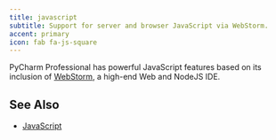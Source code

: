 ```yaml
---
title: javascript
subtitle: Support for server and browser JavaScript via WebStorm.
accent: primary
icon: fab fa-js-square
---
```


PyCharm Professional has powerful JavaScript features based on its inclusion of [WebStorm](https://www.jetbrains.com/webstorm/), a high-end Web and NodeJS IDE.

## See Also

- [JavaScript](https://www.jetbrains.com/help/pycharm/javascript-specific-guidelines.html#JavaScript-Specific_Guidelines.xml)
